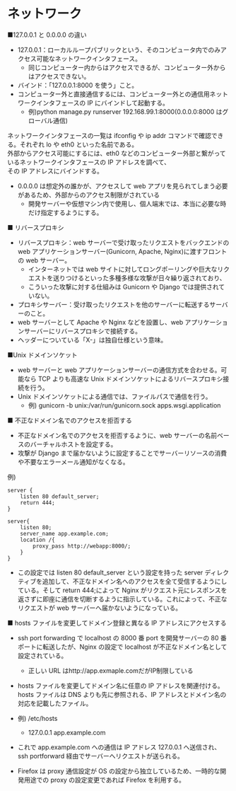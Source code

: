 # ネットワーク

■127.0.0.1 と 0.0.0.0 の違い

- 127.0.0.1：ローカルループパブリックという、そのコンピュータ内でのみアクセス可能なネットワークインタフェース。
  - 同じコンピューター内からはアクセスできるが、コンピューター外からはアクセスできない。
- バインド：「127.0.0.1:8000 を使う」こと。
- コンピューター外と直接通信するには、コンピューター外との通信用ネットワークインタフェースの IP にバインドして起動する。
  - 例)python manage.py runserver 192.168.99.1:8000(0.0.0.0:8000 はグローバル通信)

ネットワークインタフェースの一覧は ifconfig や ip addr コマンドで確認できる。それぞれ lo や eth0 といった名前である。  
外部からアクセス可能にするには、eth0 などのコンピューター外部と繋がっているネットワークインタフェースの IP アドレスを調べて、  
その IP アドレスにバインドする。

- 0.0.0.0 は想定外の誰かが、アクセスして web アプリを見られてしまう必要があるため、外部からのアクセス制限がされている
  - 開発サーバーや仮想マシン内で使用し、個人端末では、本当に必要な時だけ指定するようにする。

■ リバースプロキシ

- リバースプロキシ：web サーバーで受け取ったリクエストをバックエンドの web アプリケーションサーバー(Gunicorn, Apache, Nginx)に渡すフロントの web サーバー。
  - インターネットでは web サイトに対してロングポーリングや巨大なリクエストを送りつけるといった多種多様な攻撃が日々繰り返されており、
  - こういった攻撃に対する仕組みは Gunicorn や Django では提供されていない。
- プロキシサーバー：受け取ったリクエストを他のサーバーに転送するサーバーのこと。
- web サーバーとして Apache や Nginx などを設置し、web アプリケーションサーバーにリバースプロキシで接続する。
- ヘッダーについている「X-」は独自仕様という意味。

■Unix ドメインソケット

- web サーバーと web アプリケーションサーバーの通信方式を合わせる。可能なら TCP よりも高速な Unix ドメインソケットによるリバースプロキシ接続を行う。
- Unix ドメインソケットによる通信では、ファイルパスで通信を行う。
  - 例) gunicorn -b unix:/var/run/gunicorn.sock apps.wsgi.application

■ 不正なドメイン名でのアクセスを拒否する

- 不正なドメイン名でのアクセスを拒否するように、web サーバーの名前ベースのバーチャルホストを設定する。
- 攻撃が Django まで届かないように設定することでサーバーリソースの消費や不要なエラーメール通知がなくなる。

例)

```
server {
    listen 80 default_server;
    return 444;
}

server{
    listen 80;
    server_name app.example.com;
    location /{
        proxy_pass http://webapp:8000/;
    }
}
```

- この設定では listen 80 default_server という設定を持った server ディレクティブを追加して、不正なドメイン名へのアクセスを全て受信するようにしている。そして return 444;によって Nginx がリクエスト元にレスポンスを返さずに即座に通信を切断するように指示している。これによって、不正なリクエストが web サーバーへ届かないようになっている。

■ hosts ファイルを変更してドメイン登録と異なる IP アドレスにアクセスする

- ssh port forwarding で localhost の 8000 番 port を開発サーバーの 80 番ポートに転送したが、Nginx の設定で localhost が不正なドメイン名として設定されている。
  - 正しい URL はhttp://app.exmaple.comだがIP制限している
- hosts ファイルを変更してドメイン名に任意の IP アドレスを関連付ける。hosts ファイルは DNS よりも先に参照される、IP アドレスとドメイン名の対応を記載したファイル。
- 例) /etc/hosts

  - 127.0.0.1 app.example.com

- これで app.example.com への通信は IP アドレス 127.0.0.1 へ送信され、ssh portforward 経由でサーバーへリクエストが送られる。

- Firefox は proxy 通信設定が OS の設定から独立しているため、一時的な開発用途での proxy の設定変更であれば Firefox を利用する。
